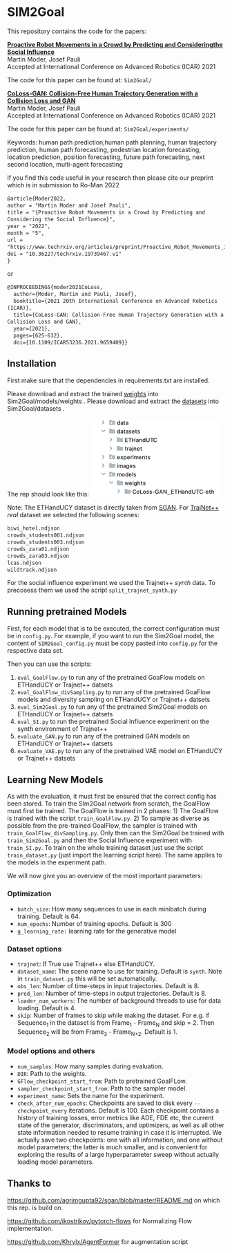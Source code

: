 # SIM2Goal

This repository contains the code for the papers:

**<a href="https://www.techrxiv.org/articles/preprint/Proactive_Robot_Movements_in_a_Crowd_by_Predicting_and_Considering_the_Social_Influence/19739467/1">Proactive  Robot  Movements  in  a  Crowd  by  Predicting  and  Consideringthe  Social  Influence</a>**
  <br>
  Martin Moder,
  Josef Pauli
  <br>
  Accepted at International Conference on Advanced Robotics (ICAR) 2021

The code for this paper can be found at: `Sim2Goal/`

**<a href="https://ieeexplore.ieee.org/document/9659409">CoLoss-GAN: Collision-Free Human Trajectory Generation with a Collision Loss and GAN</a>**
  <br>
  Martin Moder,
  Josef Pauli
  <br>
  Accepted at International Conference on Advanced Robotics (ICAR) 2021

The code for this paper can be found at: `Sim2Goal/experiments/`

Keywords: human path prediction,human path planning, human trajectory prediction, human path forecasting, pedestrian location forecasting, location prediction, position forecasting, future path forecasting, next second location, multi-agent forecasting

If you find this code useful in your research then please cite our preprint which is in submission to Ro-Man 2022
```
@article{Moder2022,
author = "Martin Moder and Josef Pauli",
title = "{Proactive Robot Movements in a Crowd by Predicting and Considering the Social Influence}",
year = "2022",
month = "5",
url = "https://www.techrxiv.org/articles/preprint/Proactive_Robot_Movements_in_a_Crowd_by_Predicting_and_Considering_the_Social_Influence/19739467",
doi = "10.36227/techrxiv.19739467.v1"
}

```
or 
```
@INPROCEEDINGS{moder2021CoLoss,
  author={Moder, Martin and Pauli, Josef},
  booktitle={2021 20th International Conference on Advanced Robotics (ICAR)}, 
  title={CoLoss-GAN: Collision-Free Human Trajectory Generation with a Collision Loss and GAN}, 
  year={2021},
  pages={625-632},
  doi={10.1109/ICAR53236.2021.9659409}}
```
## Installation
First make sure that the dependencies in requirements.txt are installed. 

Please download and extract the trained <a href="https://drive.google.com/file/d/1aac0cFlYGbtY2ULxXd7jOJM9UgYDuBS7/view?usp=sharing">weights</a> into Sim2Goal/models/weights .
Please download and extract the <a href="https://drive.google.com/file/d/16TcBqhN-G6n3ZNBic2NxX0xVsYeqCtLa/view?usp=sharing">datasets</a> into Sim2Goal/datasets .

The rep should look like this: 
![img.png](images/img.png)

Note: The ETHandUCY dataset is directly taken from <a href="https://github.com/agrimgupta92/sgan/blob/master/README.md">SGAN</a>. 
For <a href="https://github.com/vita-epfl/trajnetplusplusdata/releases/tag/v4.0">TrajNet++</a> _real_ dataset we selected the following scenes:
```
biwi_hotel.ndjson
crowds_students001.ndjson
crowds_students003.ndjson
crowds_zara01.ndjson
crowds_zara03.ndjson
lcas.ndjson
wildtrack.ndjson
```
For the social influence experiment we used the Trajnet++ _synth_ data. To precosess them we used the script `split_trajnet_synth.py`

## Running pretrained Models

First, for each model that is to be executed, the correct configuration must be in `config.py`.
For example, if you want to run the Sim2Goal model, the content of `SIM2Goal_config.py` must be copy pasted 
into `config.py` for the respective data set.

Then you can use the scripts:
1) `eval_GoalFlow.py` to run any of the pretrained GoaFlow models on ETHandUCY or Trajnet++ datsets
2) `eval_GoalFlow_divSampling.py` to run any of the pretrained GoaFlow models and diversity sampling on ETHandUCY or Trajnet++ datsets
3) `eval_Sim2Goal.py` to run any of the pretrained Sim2Goal models on ETHandUCY or Trajnet++ datsets
4) `eval_SI.py` to run the pretrained Social Influence experiment on the synth environment of Trajnet++
5) `evaluate_GAN.py` to run any of the pretrained GAN models on ETHandUCY or Trajnet++ datsets
6) `evaluate_VAE.py` to run any of the pretrained VAE model on ETHandUCY or Trajnet++ datsets

## Learning New Models
As with the evaluation, it must first be ensured that the correct config has been stored.
To train the SIm2Goal network from scratch, the GoalFlow must first be trained. The GoalFlow is trained in 2 phases: 1) The GoalFlow is trained with the script `train_GoalFlow.py`. 2) To sample as diverse as possible from the pre-trained GoalFlow, the sampler is trained with `train_GoalFlow_divSampling.py`.  Only then can the Sim2Goal be trained with `train_Sim2Goal.py` and then the Social Influence experiment with `train_SI.py`. To train on the whole training dataset just use the script `train_dataset.py` (just import the learning script here).
The same applies to the models in the experiment path.

We will now give you an overview of the most important parameters:
### Optimization

- `batch_size`: How many sequences to use in each minibatch during training. Default is 64.
- `num_epochs`: Number of training epochs. Default is 300
- `g_learning_rate:` learning rate for the generative model

### Dataset options

- `trajnet`: If True use Trajnet++ else ETHandUCY.
- `dataset_name`: The scene name to use for training. Default is `synth`. Note in `train_dataset.py` this will be set automatically. 
- `obs_len`: Number of time-steps in input trajectories. Default is 8.
- `pred_len`: Number of time-steps in output trajectories. Default is 8.
- `loader_num_workers`: The number of background threads to use for data loading. Default is 4.
- `skip`: Number of frames to skip while making the dataset. For e.g. if Sequence<sub>1</sub> in the dataset is from Frame<sub>1</sub> - Frame<sub>N</sub> and skip = 2. Then Sequence<sub>2</sub> will be from Frame<sub>3</sub> - Frame<sub>N+2</sub>. Default is 1.

### Model options and others
- `num_samples`: How many samples during evaluation.
- `DIR`: Path to the weights.
- `GFlow_checkpoint_start_from`: Path to pretrained GoalFLow.
- `sampler_checkpoint_start_from`: Path to the sampler model.
- `experiment_name`: Sets the name for the experiment.
- `check_after_num_epochs`: Checkpoints are saved to disk every `--checkpoint_every` iterations. Default is 100. Each checkpoint contains a history of training losses, error metrics like ADE, FDE etc,  the current state of the generator, discriminators, and optimizers, as well as all other state information needed to resume training in case it is interrupted. We actually save two checkpoints: one with all information, and one without model parameters; the latter is much smaller, and is convenient for exploring the results of a large hyperparameter sweep without actually loading model parameters.

## Thanks to

https://github.com/agrimgupta92/sgan/blob/master/README.md on which this rep. is build on.

https://github.com/ikostrikov/pytorch-flows for Normalizing Flow implementation.

https://github.com/Khrylx/AgentFormer for augmentation script